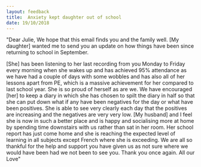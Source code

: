 ```yaml
---
layout: feedback
title:  Anxiety kept daughter out of school
date: 19/10/2018
---
```

"Dear Julie, We hope that this email finds you and the family well. [My daughter] wanted me to send you an update on how things have been since returning to school in September.

[She] has been listening to her last recording from you Monday to Friday every morning when she wakes up and has achieved  95% attendance as we have had a couple of days with some wobbles and has also all of her lessons apart from PE,  which is a massive achievement for her compared to last school year. She is so proud of herself as are we.
We have encouraged [her] to keep a diary in which she has chosen to spilt the diary in half so that she can put down what if any have been negatives for the day or what have been positives.  She is able to see very clearly each day that the positives are increasing and the negatives are very very low.
[My husband] and I feel she is now in such a better place and is happy and socialising more at home by spending time downstairs with us rather than sat in her room. Her school report has just come home and she is reaching the expected level of learning in all subjects except French where she is exceeding.
We are all so thankful for the help and support you have given us as not sure where we would have been had we not been to see you.
Thank you once again.
All our Love"
